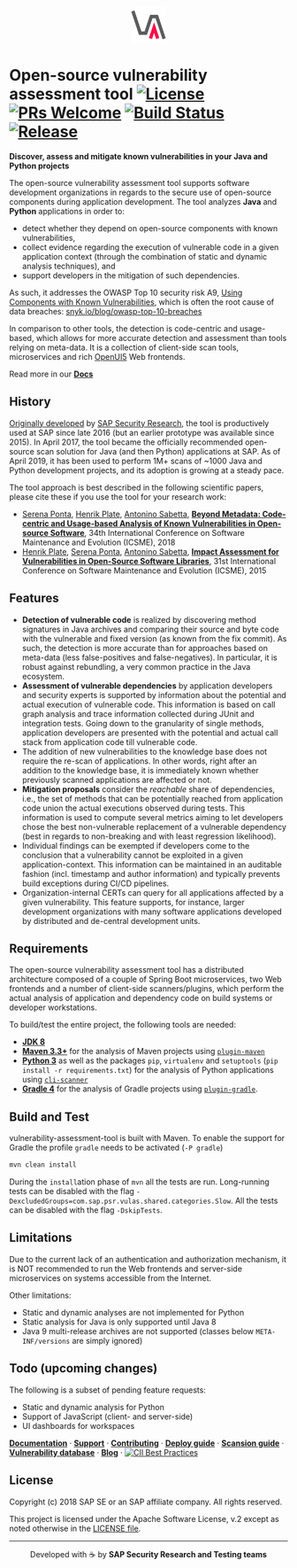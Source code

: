 <p align="center">
    <a href="https://sap.github.io/vulnerability-assessment-tool/">
        <img height="64" src="docs/public/content/images/vulas.png">
    </a>
</p>

# Open-source vulnerability assessment tool [![License](https://img.shields.io/badge/license-Apache%202.0-blue.svg)](LICENSE.txt) [![PRs Welcome](https://img.shields.io/badge/PRs-welcome-brightgreen.svg)](CONTRIBUTING.md) [![Build Status](https://travis-ci.org/SAP/vulnerability-assessment-tool.svg?branch=master)](https://travis-ci.org/SAP/vulnerability-assessment-tool) [![Release](https://img.shields.io/github/release/SAP/vulnerability-assessment-tool.svg)](https://github.com/SAP/vulnerability-assessment-tool/releases)

**Discover, assess and mitigate known vulnerabilities in your Java and Python projects**

The open-source vulnerability assessment tool supports software development organizations in regards to the secure use of open-source components during application development. The tool analyzes **Java** and **Python** applications in order to:

- detect whether they depend on open-source components with known vulnerabilities,
- collect evidence regarding the execution of vulnerable code in a given application context (through the combination of static and dynamic analysis techniques), and
- support developers in the mitigation of such dependencies.

As such, it addresses the OWASP Top 10 security risk A9, [Using Components with Known Vulnerabilities](https://www.owasp.org/index.php/Top_10-2017_A9-Using_Components_with_Known_Vulnerabilities), which is often the root cause of data breaches: [snyk.io/blog/owasp-top-10-breaches](https://snyk.io/blog/owasp-top-10-breaches/)

In comparison to other tools, the detection is code-centric and usage-based, which allows for more accurate detection and assessment than tools relying on meta-data.  It is a collection of client-side scan tools, microservices and rich [OpenUI5](https://openui5.hana.ondemand.com/) Web frontends.

Read more in our [**Docs**](https://sap.github.io/vulnerability-assessment-tool/)

## History

[Originally developed](https://scholar.google.com/citations?user=FOEVZyYAAAAJ&hl=en) by [SAP Security Research](https://www.sap.com/documents/2017/12/cc047065-e67c-0010-82c7-eda71af511fa.html), the tool is productively used at SAP since late 2016 (but an earlier prototype was available since 2015). In April 2017, the tool became the officially recommended open-source scan solution for Java (and then Python) applications at SAP. As of April 2019, it has been used to perform 1M+ scans of ~1000 Java and Python development projects, and its adoption is growing at a steady pace.

The tool approach is best described in the following scientific papers, please cite these if you use the tool for your research work:

- [Serena Ponta](https://scholar.google.com/citations?hl=en&user=DFVwF6sAAAAJ), [Henrik Plate](https://scholar.google.com/citations?user=Kaleo5YAAAAJ&hl=en), [Antonino Sabetta](https://scholar.google.com/citations?hl=en&user=BhcceV8AAAAJ), [**Beyond Metadata: Code-centric and Usage-based Analysis of Known Vulnerabilities in Open-source Software**](https://arxiv.org/abs/1806.05893), 34th International Conference on Software Maintenance and Evolution (ICSME), 2018
- [Henrik Plate](https://scholar.google.com/citations?user=Kaleo5YAAAAJ&hl=en), [Serena Ponta](https://scholar.google.com/citations?hl=en&user=DFVwF6sAAAAJ), [Antonino Sabetta](https://scholar.google.com/citations?hl=en&user=BhcceV8AAAAJ), [**Impact Assessment for Vulnerabilities in Open-Source Software Libraries**](https://arxiv.org/pdf/1504.04971.pdf), 31st International Conference on Software Maintenance and Evolution (ICSME), 2015

## Features

- **Detection of vulnerable code** is realized by discovering method signatures in Java archives and comparing their source and byte code with the vulnerable and fixed version (as known from the fix commit). As such, the detection is more accurate than for approaches based on meta-data (less false-positives and false-negatives). In particular, it is robust against rebundling, a very common practice in the Java ecosystem.
- **Assessment of vulnerable dependencies** by application developers and security experts is supported by information about the potential and actual execution of vulnerable code. This information is based on call graph analysis and trace information collected during JUnit and integration tests. Going down to the granularity of single methods, application developers are presented with the potential and actual call stack from application code till vulnerable code.
- The addition of new vulnerabilities to the knowledge base does not require the re-scan of applications. In other words, right after  an addition to the knowledge base, it is immediately known whether previously scanned applications are affected or not.
- **Mitigation proposals** consider the _reachable_ share of dependencies, i.e., the set of methods that can be potentially reached from application code union the actual executions observed during tests. This information is used to compute several metrics aiming to let developers chose the best non-vulnerable replacement of a vulnerable dependency (best in regards to non-breaking and with least regression likelihood).
- Individual findings can be exempted if developers come to the conclusion that a vulnerability cannot be exploited in a given application-context. This information can be maintained in an auditable fashion (incl. timestamp and author information) and typically prevents build exceptions during CI/CD pipelines.
- Organization-internal CERTs can query for all applications affected by a given vulnerability. This feature supports, for instance, larger development organizations with many software applications developed by distributed and de-central development units.

## Requirements

The open-source vulnerability assessment tool has a distributed architecture composed of a couple of Spring Boot microservices, two Web frontends and a number of client-side scanners/plugins, which perform the actual analysis of application and dependency code on build systems or developer workstations.

To build/test the entire project, the following tools are needed:

- **[JDK 8](https://www.oracle.com/technetwork/java/javase/downloads/index.html)**
- **[Maven 3.3+](https://maven.apache.org/download.cgi)** for the analysis of Maven projects using [`plugin-maven`](https://github.com/SAP/vulnerability-assessment-tool/tree/master/plugin-maven)
- **[Python 3](https://www.python.org/downloads/)** as well as the packages `pip`, `virtualenv` and `setuptools` (`pip install -r requirements.txt`) for the analysis of Python applications using [`cli-scanner`](https://github.com/SAP/vulnerability-assessment-tool/tree/master/cli-scanner)
- **[Gradle 4](https://gradle.org/install/)** for the analysis of Gradle projects using [`plugin-gradle`](https://github.com/SAP/vulnerability-assessment-tool/tree/master/plugin-gradle).

## Build and Test

vulnerability-assessment-tool is built with Maven. To enable the support for Gradle the profile `gradle` needs to be activated (`-P gradle`)

```sh
mvn clean install
```

During the `install`ation phase of `mvn` all the tests are run. Long-running tests can be disabled with the flag `-DexcludedGroups=com.sap.psr.vulas.shared.categories.Slow`. All the tests can be disabled with the flag `-DskipTests`.

## Limitations

Due to the current lack of an authentication and authorization mechanism, it is NOT recommended to run the Web frontends and server-side microservices on systems accessible from the Internet.

Other limitations:

- Static and dynamic analyses are not implemented for Python
- Static analysis for Java is only supported until Java 8
- Java 9 multi-release archives are not supported (classes below `META-INF/versions` are simply ignored)

## Todo (upcoming changes)

The following is a subset of pending feature requests:

- Static and dynamic analysis for Python
- Support of JavaScript (client- and server-side)
- UI dashboards for workspaces

[**Documentation**](https://sap.github.io/vulnerability-assessment-tool/user/) · [**Support**](https://sap.github.io/vulnerability-assessment-tool/user/support/) · [**Contributing**](https://sap.github.io/vulnerability-assessment-tool/contributor/) · [**Deploy guide**](https://sap.github.io/vulnerability-assessment-tool/admin/tutorials/docker/) · [**Scansion guide**](https://sap.github.io/vulnerability-assessment-tool/user/tutorials/) · [**Vulnerability database**](https://sap.github.io/vulnerability-assessment-tool/vuln_db/) · [**Blog**](https://blogs.sap.com/tag/vulas/) · [![CII Best Practices](https://bestpractices.coreinfrastructure.org/projects/2605/badge)](https://bestpractices.coreinfrastructure.org/projects/2605)

## License

Copyright (c) 2018 SAP SE or an SAP affiliate company. All rights reserved.

This project is licensed under the Apache Software License, v.2 except as noted otherwise in the [LICENSE file](LICENSE.txt).

---

<p align="center">
    Developed with ☕️ by <strong>SAP Security Research and Testing teams</strong>
</p>

